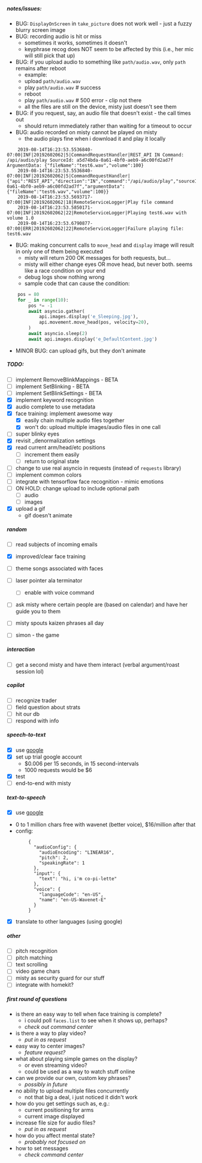 ##### notes/issues:
- BUG: `DisplayOnScreen` in `take_picture` does not work well - just a fuzzy blurry screen image
- BUG: recording audio is hit or miss
    - sometimes it works, sometimes it doesn't
    - keyphrase recog does NOT seem to be affected by this (i.e., her mic will still pick that up)
- BUG: if you upload audio to something like `path/audio.wav`, only `path` remains after reboot
    - example:
    - upload `path/audio.wav`
    - play `path/audio.wav`  # success
    - reboot
    - play `path/audio.wav`  # 500 error - clip not there
    - all the files are still on the device, misty just doesn't see them
- BUG: if you request, say, an audio file that doesn't exist - the call times out
    - should return immediately rather than waiting for a timeout to occur
- BUG: audio recorded on misty cannot be played on misty
  - the audio plays fine when i download it and play it locally

```text
    2019-08-14T16:23:53.5536840-07:00|INF|20192602062|5|CommandRequestHandler|REST_API IN Command: /api/audio/play SourceId: a5d74bda-0a61-4bf0-aeb9-a6c00fd2ad7f ArgumentData: {"fileName":"test6.wav","volume":100} 
    2019-08-14T16:23:53.5536840-07:00|INF|20192602062|5|CommandRequestHandler|{"api":"REST_API","direction":"IN","command":"/api/audio/play","sourceId":"a5d74bda-0a61-4bf0-aeb9-a6c00fd2ad7f","argumentData":{"fileName":"test6.wav","volume":100}} 
    2019-08-14T16:23:53.5693717-07:00|INF|20192602062|18|RemoteServiceLogger|Play file command 
    2019-08-14T16:23:53.5850171-07:00|INF|20192602062|22|RemoteServiceLogger|Playing test6.wav with volume 1.0 
    2019-08-14T16:23:53.6790877-07:00|ERR|20192602062|22|RemoteServiceLogger|Failure playing file: test6.wav 
```
- BUG: making concurrent calls to `move_head` and `display` image will result in only one of them being executed
    - misty will return 200 OK messages for both requests, but...
    - misty will either change eyes OR move head, but never both. seems like a race condition on your end
    - debug logs show nothing wrong
    - sample code that can cause the condition:

```python
    pos = 80
    for _ in range(10):
        pos *= -1
        await asyncio.gather(
            api.images.display('e_Sleeping.jpg'),
            api.movement.move_head(pos, velocity=20),
        )
        await asyncio.sleep(2)
        await api.images.display('e_DefaultContent.jpg')
```
- MINOR BUG: can upload gifs, but they don't animate
    
##### TODO:
- [ ] implement RemoveBlinkMappings - BETA
- [ ] implement SetBlinking - BETA
- [ ] implement SetBlinkSettings - BETA
- [x] implement keyword recognition
- [x] audio complete to use metadata
- [x] face training: implement awesome way
    - [x] easily chain multiple audio files together
    - [x] won't do: upload multiple images/audio files in one call
- [ ] super blinky eyes
- [x] revisit _denormalization settings
- [x] read current arm/head/etc positions
    - [ ] increment them easily
    - [ ] return to original state
- [ ] change to use real asyncio in requests (instead of `requests` library)
- [ ] implement common colors
- [ ] integrate with tensorflow face recognition - mimic emotions
- [ ] ON HOLD: change upload to include optional path
    - [ ] audio
    - [ ] images
- [x] upload a gif
    - gif doesn't animate

##### random
- [ ] read subjects of incoming emails
- [x] improved/clear face training
- [ ] theme songs associated with faces
- [ ] laser pointer ala terminator
    - [ ] enable with voice command
- [ ] ask misty where certain people are (based on calendar) and have her guide you to them
- [ ] misty spouts kaizen phrases all day
- [ ] simon - the game


##### interaction
- [ ] get a second misty and have them interact (verbal argument/roast session lol)

##### copilot
- [ ] recognize trader
- [ ] field question about strats
- [ ] hit our db
- [ ] respond with info

##### speech-to-text
- [x] use [google](https://cloud.google.com/speech-to-text/)
- [x] set up trial google account
  - $0.006 per 15 seconds, in 15 second-intervals
  - 1000 requests would be $6
- [x] test 
- [ ] end-to-end with misty

##### text-to-speech
- [x] use [google](https://cloud.google.com/text-to-speech/)
- 0 to 1 million chars free with wavenet (better voice), $16/million after that
- config:
```
        {
          "audioConfig": {
            "audioEncoding": "LINEAR16",
            "pitch": 2,
            "speakingRate": 1
          },
          "input": {
            "text": "hi, i'm co-pi-lette"
          },
          "voice": {
            "languageCode": "en-US",
            "name": "en-US-Wavenet-E"
          }
        }
```

- [x] translate to other languages (using google)

##### other
- [ ] pitch recognition
- [ ] pitch matching
- [ ] text scrolling
- [ ] video game chars
- [ ] misty as security guard for our stuff
- [ ] integrate with homekit?

##### first round of questions
 - is there an easy way to tell when face training is complete?
    - i could poll `faces.list` to see when it shows up, perhaps?
    - _check out command center_
 - is there a way to play video?
    - _put in as request_
 - easy way to center images?
    - _feature request?_
 - what about playing simple games on the display?
    - or even streaming video?
    - could be used as a way to watch stuff online
 - can we provide our own, custom key phrases?
    - _possibly in future_
 - no ability to upload multiple files concurrently
    - not that big a deal, i just noticed it didn't work
 - how do you get settings such as, e.g.:
    - current positioning for arms
    - current image displayed
 - increase file size for audio files?
    - _put in as request_
 - how do you affect mental state?
    - _probably not focused on_
 - how to set messages
    - _check command center_
